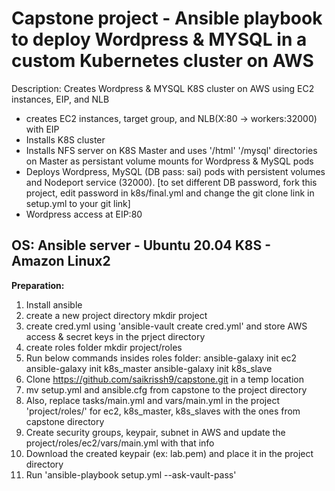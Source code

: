 # Capstone project - Ansible playbook to deploy Wordpress & MYSQL in a custom Kubernetes cluster on AWS

Description:
 Creates Wordpress & MYSQL K8S cluster on AWS using EC2 instances, EIP, and NLB
   - creates EC2 instances, target group, and NLB(X:80 -> workers:32000) with EIP
   - Installs K8S cluster
   - Installs NFS server on K8S Master and uses '/html' '/mysql' directories on Master as persistant volume mounts for Wordpress & MySQL pods
   - Deploys Wordpress, MySQL (DB pass: sai) pods with persistent volumes and Nodeport service (32000). [to set different DB password, fork this project, edit password in k8s/final.yml and change the git clone link in setup.yml to your git link] 
   -  Wordpress access at EIP:80
   
   OS:  Ansible server - Ubuntu 20.04  K8S - Amazon Linux2
----------------------
**Preparation:**
1. Install ansible
2. create a new project directory mkdir project
3. create cred.yml using 'ansible-vault create cred.yml' and store AWS access & secret keys in the prject directory
4. create roles folder mkdir project/roles
5. Run below commands insides roles folder:
      ansible-galaxy init ec2
      ansible-galaxy init k8s_master
      ansible-galaxy init k8s_slave
6. Clone https://github.com/saikrissh9/capstone.git in a temp location
7. mv setup.yml and ansible.cfg from capstone to the project directory
8. Also, replace tasks/main.yml and vars/main.yml in the project 'project/roles/' for ec2, k8s_master, k8s_slaves with the ones from capstone directory
9. Create security groups, keypair, subnet in AWS and update the project/roles/ec2/vars/main.yml with that info
10. Download the created keypair (ex: lab.pem) and place it in the project directory
11. Run 'ansible-playbook setup.yml --ask-vault-pass'
